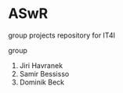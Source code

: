 # ASwR
group projects repository for IT4I

group
  1. Jiri Havranek
  2. Samir Bessisso
  3. Dominik Beck
